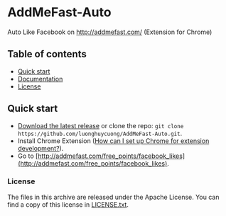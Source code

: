 # AddMeFast-Auto
Auto Like Facebook on http://addmefast.com/ (Extension for Chrome)

## Table of contents

- [Quick start](#quick-start)
- [Documentation](#documentation)
- [License](#license)

## Quick start

- [Download the latest release](https://github.com/luonghuycuong/AddMeFast-Auto/archive/v1.0.zip) or clone the repo: `git clone https://github.com/luonghuycuong/AddMeFast-Auto.git`.
- Install Chrome Extension ([How can I set up Chrome for extension development?](https://developer.chrome.com/extensions/faq#faq-dev-01)).
- Go to [http://addmefast.com/free_points/facebook_likes](http://addmefast.com/free_points/facebook_likes).

### License

The files in this archive are released under the Apache License.
You can find a copy of this license in [LICENSE.txt](LICENSE.txt).
